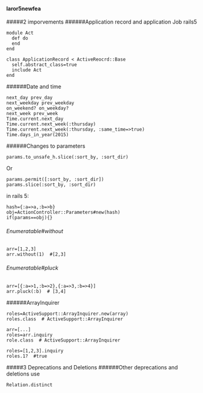 #### laror5newfea
#####2 imporvements
######Application record and application Job
rails5
```
module Act
  def do
  end
end

class ApplicationRecord < ActiveReocrd::Base
  self.abstract_class=true
  include Act
end
```
######Date and time
```
next_day prev_day
next_weekday prev_weekday
on_weekend? on_weekday?
next_week prev_week
Time.current.next_day
Time.current.next_week(:thursday)
Time.current.next_week(:thursday, :same_time=>true)
Time.days_in_year(2015)
```

######Changes to parameters
```
params.to_unsafe_h.slice(:sort_by, :sort_dir)
```
Or
```
params.permit([:sort_by, :sort_dir])
params.slice(:sort_by, :sort_dir)
```
in rails 5:
```
hash={:a=>a,:b=>b}
obj=ActionController::Parameters#new(hash)
if(params==obj){}
```
###### Enumeratable#without
```
arr=[1,2,3]
arr.without(1)  #[2,3]
```
###### Enumeratable#pluck
```
arr=[{:a=>1,:b=>2},{:a=>3,:b=>4}]
arr.pluck(:b)  # [3,4]
```
######ArrayInquirer
```
roles=ActiveSupport::ArrayInquirer.new(array)
roles.class  # ActiveSupport::ArrayInquirer
```
```
arr=[...]
roles=arr.inquiry
role.class  # ActiveSupport::ArrayInquirer
```

```
roles=[1,2,3].inquiry
roles.1?  #true
```

#####3 Deprecations and Deletions
######Other deprecations and deletions
use
```
Relation.distinct
```
